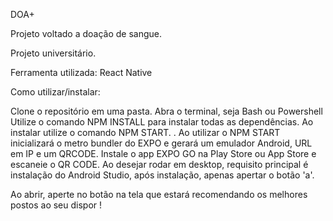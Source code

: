 DOA+

Projeto voltado a doação de sangue.

Projeto universitário.

Ferramenta utilizada: React Native

Como utilizar/instalar:

Clone o repositório em uma pasta.
Abra o terminal, seja Bash ou Powershell
Utilize o comando NPM INSTALL para instalar todas as dependências.
Ao instalar utilize o comando NPM START. . Ao utilizar o NPM START inicializará o metro bundler do EXPO e gerará um emulador Android, URL em IP e um QRCODE.
Instale o app EXPO GO na Play Store ou App Store e escaneie o QR CODE.
Ao desejar rodar em desktop, requisito principal é instalação do Android Studio, após instalação, apenas apertar o botão 'a'.

Ao abrir, aperte no botão na tela que estará recomendando os melhores postos ao seu dispor !
